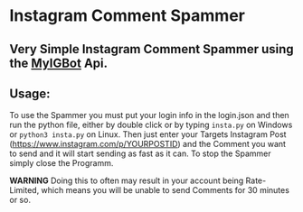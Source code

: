 # Instagram Comment Spammer

## Very Simple Instagram Comment Spammer using the [MyIGBot](https://github.com/b31ngD3v/MyIGBot/) Api.

## Usage:

To use the Spammer you must put your login info in the login.json and then run the python file, either by double click or by typing ``` insta.py ``` on Windows or ``` python3 insta.py ``` on Linux.
Then just enter your Targets Instagram Post (https://www.instagram.com/p/YOURPOSTID) and the Comment you want to send and it will start sending as fast as it can.
To stop the Spammer simply close the Programm.

**WARNING** 
Doing this to often may result in your account being Rate-Limited, which means you will be unable to send Comments for 30 minutes or so.

